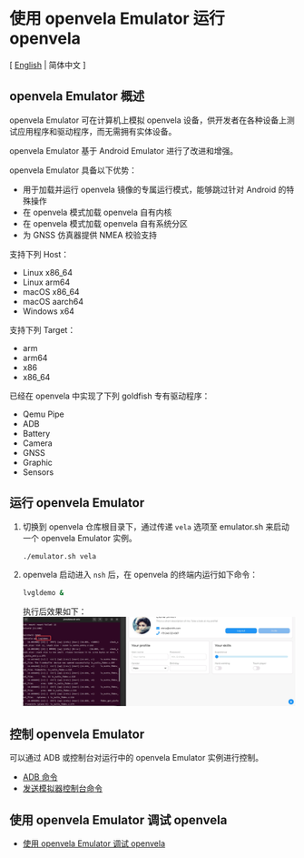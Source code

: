 # 使用 openvela Emulator 运行 openvela

\[ [English](./Run_Vela_on_Vela_Emulator.md) | 简体中文 \]

## openvela Emulator 概述

openvela Emulator 可在计算机上模拟 openvela 设备，供开发者在各种设备上测试应用程序和驱动程序，而无需拥有实体设备。

openvela Emulator 基于 Android Emulator 进行了改进和增强。

openvela Emulator 具备以下优势：

* 用于加载并运行 openvela 镜像的专属运行模式，能够跳过针对 Android 的特殊操作
* 在 openvela 模式加载 openvela 自有内核
* 在 openvela 模式加载 openvela 自有系统分区
* 为 GNSS 仿真器提供 NMEA 校验支持

支持下列 Host：

* Linux x86\_64
* Linux arm64
* macOS x86\_64
* macOS aarch64
* Windows x64

支持下列 Target：

* arm
* arm64
* x86
* x86\_64

已经在 openvela 中实现了下列 goldfish 专有驱动程序：

* Qemu Pipe
* ADB
* Battery
* Camera
* GNSS
* Graphic
* Sensors

## 运行 openvela Emulator

1. 切换到 openvela 仓库根目录下，通过传递 `vela` 选项至 emulator.sh 来启动一个 openvela Emulator 实例。

    ```Bash
    ./emulator.sh vela
    ```

2. openvela 启动进入 `nsh` 后，在 openvela 的终端内运行如下命令：
    ```Bash
    lvgldemo &
    ```
    执行后效果如下：
    ![img](images/001.png)


## 控制 openvela Emulator

可以通过 ADB 或控制台对运行中的 openvela Emulator 实例进行控制。

* [ADB 命令](./Android_Debug_Bridge_commands_zh-cn.md)
* [发送模拟器控制台命令](./Send_emulator_console_commands_zh-cn.md)

## 使用 openvela Emulator 调试 openvela

* [使用 openvela Emulator 调试 openvela](./Debugging_Vela_with_Vela_Emulator_zh-cn.md)
